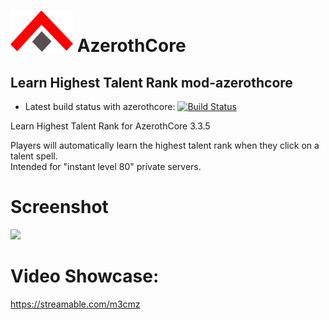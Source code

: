 # ![logo](https://raw.githubusercontent.com/azerothcore/azerothcore.github.io/master/images/logo-github.png) AzerothCore
## Learn Highest Talent Rank mod-azerothcore
- Latest build status with azerothcore: [![Build Status](https://github.com/azerothcore/mod-learn-highest-talent/workflows/core-build/badge.svg?branch=master&event=push)](https://github.com/azerothcore/mod-learn-highest-talent)

Learn Highest Talent Rank for AzerothCore 3.3.5

Players will automatically learn the highest talent rank when they click on a talent spell.  
Intended for "instant level 80" private servers.

# Screenshot
![](https://i.ibb.co/gM45ymf/Wo-WScrn-Shot-032019-003120-1.jpg)

# Video Showcase:
https://streamable.com/m3cmz
